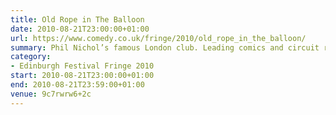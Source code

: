 ```yaml
---
title: Old Rope in The Balloon
date: 2010-08-21T23:00:00+01:00
url: https://www.comedy.co.uk/fringe/2010/old_rope_in_the_balloon/
summary: Phil Nichol’s famous London club. Leading comics and circuit regulars perform new material alongside a nightly headliner. Performers hold the noose, only letting go when telling new gags.
category:
- Edinburgh Festival Fringe 2010
start: 2010-08-21T23:00:00+01:00
end: 2010-08-21T23:59:00+01:00
venue: 9c7rwrw6+2c
---
```

